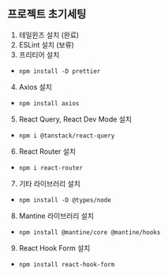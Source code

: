 ## 프로젝트 초기세팅

1. 테일윈즈 설치 (완료)
2. ESLint 설치 (보류)
3. 프리티어 설치

- `npm install -D prettier`

4. Axios 설치

- `npm install axios`

5. React Query, React Dev Mode 설치

- `npm i @tanstack/react-query`

6. React Router 설치

- `npm i react-router`

7. 기타 라이브러리 설치

- `npm install -D @types/node`

8. Mantine 라이브러리 설치

- `npm install @mantine/core @mantine/hooks`

9. React Hook Form 설치

- `npm install react-hook-form`
